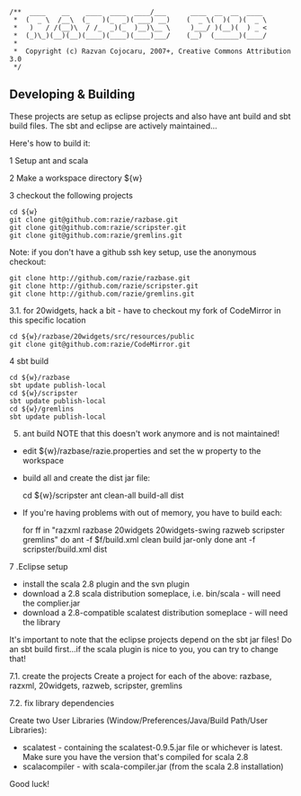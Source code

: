     /**  ____    __    ____  ____  ____/___      ____  __  __  ____
     *  (  _ \  /__\  (_   )(_  _)( ___) __)    (  _ \(  )(  )(  _ \
     *   )   / /(__)\  / /_  _)(_  )__)\__ \     )___/ )(__)(  ) _ <
     *  (_)\_)(__)(__)(____)(____)(____)___/    (__)  (______)(____/
     *                      
     *  Copyright (c) Razvan Cojocaru, 2007+, Creative Commons Attribution 3.0
     */

Developing & Building
---------------------

These projects are setup as eclipse projects and also have ant build and sbt build files. 
The sbt and eclipse are actively maintained...


Here's how to build it:

1 Setup ant and scala

2 Make a workspace directory ${w}

3 checkout the following projects

    cd ${w}
    git clone git@github.com:razie/razbase.git
    git clone git@github.com:razie/scripster.git
    git clone git@github.com:razie/gremlins.git

Note: if you don't have a github ssh key setup, use the anonymous checkout:

    git clone http://github.com/razie/razbase.git
    git clone http://github.com/razie/scripster.git
    git clone http://github.com/razie/gremlins.git

3.1. for 20widgets, hack a bit - have to checkout my fork of CodeMirror in this specific location

    cd ${w}/razbase/20widgets/src/resources/public
    git clone git@github.com:razie/CodeMirror.git

4 sbt build

    cd ${w}/razbase
    sbt update publish-local
    cd ${w}/scripster
    sbt update publish-local
    cd ${w}/gremlins
    sbt update publish-local
                
5. ant build NOTE that this doesn't work anymore and is not maintained!

-  edit ${w}/razbase/razie.properties and set the w property to the workspace

-  build all and create the dist jar file:

    cd ${w}/scripster
    ant clean-all build-all dist

-  If you're having problems with out of memory, you have to build each:

    for ff in "razxml razbase 20widgets 20widgets-swing razweb scripster gremlins"
    do
      ant -f $f/build.xml clean build jar-only
    done
    ant -f scripster/build.xml dist

7 .Eclipse setup

   * install the scala 2.8 plugin and the svn plugin
   * download a 2.8 scala distribution someplace, i.e. bin/scala - will need the complier.jar
   * download a 2.8-compatible scalatest distribution someplace - will need the library 
   
   It's important to note that the eclipse projects depend on the sbt jar files! 
   Do an sbt build first...if the scala plugin is nice to you, you can try to change that!
   
7.1. create the projects
   Create a project for each of the above: razbase, razxml, 20widgets, razweb, scripster, gremlins

7.2. fix library dependencies

   Create two User Libraries (Window/Preferences/Java/Build Path/User Libraries):
   * scalatest - containing the scalatest-0.9.5.jar file or whichever is latest. Make sure you have the version that's compiled for scala 2.8
   * scalacompiler - with scala-compiler.jar (from the scala 2.8 installation) 


Good luck!

